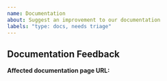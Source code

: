 ```yaml
---
name: Documentation
about: Suggest an improvement to our documentation
labels: "type: docs, needs triage"
---
```


## Documentation Feedback

<!-- 
Provide a brief summary of what you would like to see changed in our documentation.

Feel free to provide any suggestions of content or examples you’d like us to include.
-->

**Affected documentation page URL:** 
<!-- 
Provide a link to the affected Markdown (.md) file
-->
